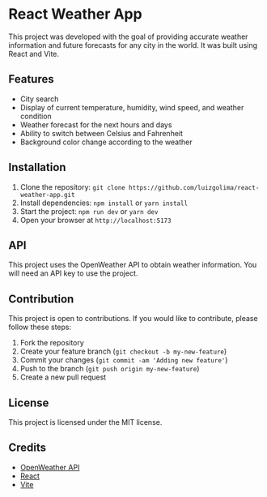 # React Weather App

This project was developed with the goal of providing accurate weather information and future forecasts for any city in the world. It was built using React and Vite.

## Features
- City search
- Display of current temperature, humidity, wind speed, and weather condition
- Weather forecast for the next hours and days
- Ability to switch between Celsius and Fahrenheit
- Background color change according to the weather

## Installation
1. Clone the repository: `git clone https://github.com/luizgolima/react-weather-app.git`
2. Install dependencies: `npm install` or `yarn install`
3. Start the project: `npm run dev` or `yarn dev`
4. Open your browser at `http://localhost:5173`

## API
This project uses the OpenWeather API to obtain weather information. You will need an API key to use the project.

## Contribution
This project is open to contributions. If you would like to contribute, please follow these steps:
1. Fork the repository
2. Create your feature branch (`git checkout -b my-new-feature`)
3. Commit your changes (`git commit -am 'Adding new feature'`)
4. Push to the branch (`git push origin my-new-feature`)
5. Create a new pull request

## License
This project is licensed under the MIT license.

## Credits
- [OpenWeather API](https://openweathermap.org/)
- [React](https://reactjs.org/)
- [Vite](https://github.com/vitejs/vite)
